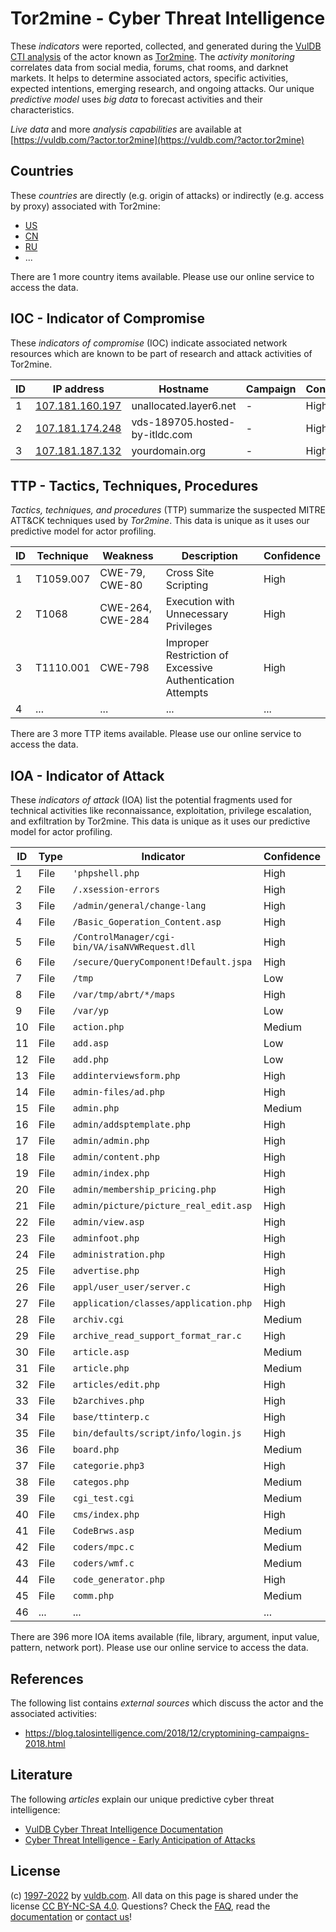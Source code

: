 # Tor2mine - Cyber Threat Intelligence

These _indicators_ were reported, collected, and generated during the [VulDB CTI analysis](https://vuldb.com/?kb.cti) of the actor known as [Tor2mine](https://vuldb.com/?actor.tor2mine). The _activity monitoring_ correlates data from social media, forums, chat rooms, and darknet markets. It helps to determine associated actors, specific activities, expected intentions, emerging research, and ongoing attacks. Our unique _predictive model_ uses _big data_ to forecast activities and their characteristics.

_Live data_ and more _analysis capabilities_ are available at [https://vuldb.com/?actor.tor2mine](https://vuldb.com/?actor.tor2mine)

## Countries

These _countries_ are directly (e.g. origin of attacks) or indirectly (e.g. access by proxy) associated with Tor2mine:

* [US](https://vuldb.com/?country.us)
* [CN](https://vuldb.com/?country.cn)
* [RU](https://vuldb.com/?country.ru)
* ...

There are 1 more country items available. Please use our online service to access the data.

## IOC - Indicator of Compromise

These _indicators of compromise_ (IOC) indicate associated network resources which are known to be part of research and attack activities of Tor2mine.

ID | IP address | Hostname | Campaign | Confidence
-- | ---------- | -------- | -------- | ----------
1 | [107.181.160.197](https://vuldb.com/?ip.107.181.160.197) | unallocated.layer6.net | - | High
2 | [107.181.174.248](https://vuldb.com/?ip.107.181.174.248) | vds-189705.hosted-by-itldc.com | - | High
3 | [107.181.187.132](https://vuldb.com/?ip.107.181.187.132) | yourdomain.org | - | High

## TTP - Tactics, Techniques, Procedures

_Tactics, techniques, and procedures_ (TTP) summarize the suspected MITRE ATT&CK techniques used by _Tor2mine_. This data is unique as it uses our predictive model for actor profiling.

ID | Technique | Weakness | Description | Confidence
-- | --------- | -------- | ----------- | ----------
1 | T1059.007 | CWE-79, CWE-80 | Cross Site Scripting | High
2 | T1068 | CWE-264, CWE-284 | Execution with Unnecessary Privileges | High
3 | T1110.001 | CWE-798 | Improper Restriction of Excessive Authentication Attempts | High
4 | ... | ... | ... | ...

There are 3 more TTP items available. Please use our online service to access the data.

## IOA - Indicator of Attack

These _indicators of attack_ (IOA) list the potential fragments used for technical activities like reconnaissance, exploitation, privilege escalation, and exfiltration by Tor2mine. This data is unique as it uses our predictive model for actor profiling.

ID | Type | Indicator | Confidence
-- | ---- | --------- | ----------
1 | File | `'phpshell.php` | High
2 | File | `/.xsession-errors` | High
3 | File | `/admin/general/change-lang` | High
4 | File | `/Basic_Goperation_Content.asp` | High
5 | File | `/ControlManager/cgi-bin/VA/isaNVWRequest.dll` | High
6 | File | `/secure/QueryComponent!Default.jspa` | High
7 | File | `/tmp` | Low
8 | File | `/var/tmp/abrt/*/maps` | High
9 | File | `/var/yp` | Low
10 | File | `action.php` | Medium
11 | File | `add.asp` | Low
12 | File | `add.php` | Low
13 | File | `addinterviewsform.php` | High
14 | File | `admin-files/ad.php` | High
15 | File | `admin.php` | Medium
16 | File | `admin/addsptemplate.php` | High
17 | File | `admin/admin.php` | High
18 | File | `admin/content.php` | High
19 | File | `admin/index.php` | High
20 | File | `admin/membership_pricing.php` | High
21 | File | `admin/picture/picture_real_edit.asp` | High
22 | File | `admin/view.asp` | High
23 | File | `adminfoot.php` | High
24 | File | `administration.php` | High
25 | File | `advertise.php` | High
26 | File | `appl/user_user/server.c` | High
27 | File | `application/classes/application.php` | High
28 | File | `archiv.cgi` | Medium
29 | File | `archive_read_support_format_rar.c` | High
30 | File | `article.asp` | Medium
31 | File | `article.php` | Medium
32 | File | `articles/edit.php` | High
33 | File | `b2archives.php` | High
34 | File | `base/ttinterp.c` | High
35 | File | `bin/defaults/script/info/login.js` | High
36 | File | `board.php` | Medium
37 | File | `categorie.php3` | High
38 | File | `categos.php` | Medium
39 | File | `cgi_test.cgi` | Medium
40 | File | `cms/index.php` | High
41 | File | `CodeBrws.asp` | Medium
42 | File | `coders/mpc.c` | Medium
43 | File | `coders/wmf.c` | Medium
44 | File | `code_generator.php` | High
45 | File | `comm.php` | Medium
46 | ... | ... | ...

There are 396 more IOA items available (file, library, argument, input value, pattern, network port). Please use our online service to access the data.

## References

The following list contains _external sources_ which discuss the actor and the associated activities:

* https://blog.talosintelligence.com/2018/12/cryptomining-campaigns-2018.html

## Literature

The following _articles_ explain our unique predictive cyber threat intelligence:

* [VulDB Cyber Threat Intelligence Documentation](https://vuldb.com/?kb.cti)
* [Cyber Threat Intelligence - Early Anticipation of Attacks](https://www.scip.ch/en/?labs.20201022)

## License

(c) [1997-2022](https://vuldb.com/?kb.changelog) by [vuldb.com](https://vuldb.com/?kb.about). All data on this page is shared under the license [CC BY-NC-SA 4.0](https://creativecommons.org/licenses/by-nc-sa/4.0/). Questions? Check the [FAQ](https://vuldb.com/?kb.faq), read the [documentation](https://vuldb.com/?kb) or [contact us](https://vuldb.com/?contact)!

